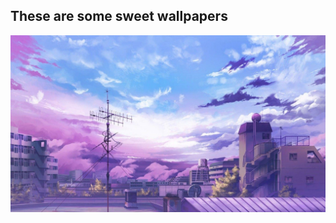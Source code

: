 ## These are some sweet wallpapers
![1](https://github.com/ebelious/Self-Hosted/blob/main/Wallpapers/1193275.jpg)
